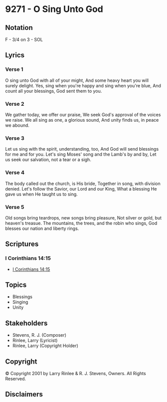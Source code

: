 # 9271 - O Sing Unto God

## Notation

F - 3/4 on 3 - SOL

## Lyrics

### Verse 1

O sing unto God with all of your might, And some heavy heart you will surely delight. Yes, sing when you're happy and sing when you're blue, And count all your blessings, God sent them to you.

### Verse 2

We gather today, we offer our praise, We seek God's approval of the voices we raise. We all sing as one, a glorious sound, And unity finds us, in peace we abound.

### Verse 3

Let us sing with the spirit, understanding, too, And God will send blessings for me and for you. Let's sing Moses' song and the Lamb's by and by, Let us seek our salvation, not a tear or a sigh.

### Verse 4

The body called out the church, is His bride, Together in song, with division denied. Let's follow the Savior, our Lord and our King, What a blessing He gave us when He taught us to sing.

### Verse 5

Old songs bring teardrops, new songs bring pleasure, Not silver or gold, but heaven's treasue. The mountains, the trees, and the robin who sings, God blesses our nation and liberty rings.


## Scriptures

### I Corinthians 14:15

- [I Corinthians 14:15](https://www.biblegateway.com/passage/?search=I%20Corinthians%2014%3A15)


## Topics

- Blessings
- Singing
- Unity

## Stakeholders

- Stevens, R. J. (Composer)
- Rinlee, Larry (Lyricist)
- Rinlee, Larry (Copyright Holder)

## Copyright

© Copyright 2001 by Larry Rinlee & R. J. Stevens, Owners. All Rights Reserved.


## Disclaimers


